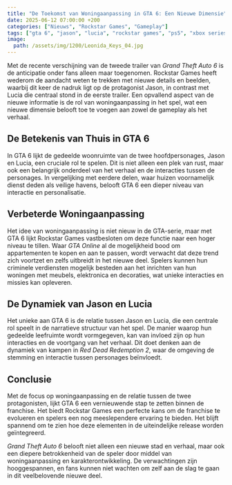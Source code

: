 ```yaml
---
title: "De Toekomst van Woningaanpassing in GTA 6: Een Nieuwe Dimensie"
date: 2025-06-12 07:00:00 +200
categories: ["Nieuws", "Rockstar Games", "Gameplay"]
tags: ["gta 6", "jason", "lucia", "rockstar games", "ps5", "xbox series x"]
image:
  path: /assets/img/1200/Leonida_Keys_04.jpg
---
```


Met de recente verschijning van de tweede trailer van *Grand Theft Auto 6* is de anticipatie onder fans alleen maar toegenomen. Rockstar Games heeft wederom de aandacht weten te trekken met nieuwe details en beelden, waarbij dit keer de nadruk ligt op de protagonist Jason, in contrast met Lucia die centraal stond in de eerste trailer. Een opvallend aspect van de nieuwe informatie is de rol van woningaanpassing in het spel, wat een nieuwe dimensie belooft toe te voegen aan zowel de gameplay als het verhaal.

## De Betekenis van Thuis in GTA 6

In GTA 6 lijkt de gedeelde woonruimte van de twee hoofdpersonages, Jason en Lucia, een cruciale rol te spelen. Dit is niet alleen een plek van rust, maar ook een belangrijk onderdeel van het verhaal en de interacties tussen de personages. In vergelijking met eerdere delen, waar huizen voornamelijk dienst deden als veilige havens, belooft GTA 6 een dieper niveau van interactie en personalisatie.

## Verbeterde Woningaanpassing

Het idee van woningaanpassing is niet nieuw in de GTA-serie, maar met GTA 6 lijkt Rockstar Games vastbesloten om deze functie naar een hoger niveau te tillen. Waar *GTA Online* al de mogelijkheid bood om appartementen te kopen en aan te passen, wordt verwacht dat deze trend zich voortzet en zelfs uitbreidt in het nieuwe deel. Spelers kunnen hun criminele verdiensten mogelijk besteden aan het inrichten van hun woningen met meubels, elektronica en decoraties, wat unieke interacties en missies kan opleveren.

## De Dynamiek van Jason en Lucia

Het unieke aan GTA 6 is de relatie tussen Jason en Lucia, die een centrale rol speelt in de narratieve structuur van het spel. De manier waarop hun gedeelde leefruimte wordt vormgegeven, kan van invloed zijn op hun interacties en de voortgang van het verhaal. Dit doet denken aan de dynamiek van kampen in *Red Dead Redemption 2*, waar de omgeving de stemming en interactie tussen personages beïnvloedt.

## Conclusie

Met de focus op woningaanpassing en de relatie tussen de twee protagonisten, lijkt GTA 6 een vernieuwende stap te zetten binnen de franchise. Het biedt Rockstar Games een perfecte kans om de franchise te evolueren en spelers een nog meeslependere ervaring te bieden. Het blijft spannend om te zien hoe deze elementen in de uiteindelijke release worden geïntegreerd.

*Grand Theft Auto 6* belooft niet alleen een nieuwe stad en verhaal, maar ook een diepere betrokkenheid van de speler door middel van woningaanpassing en karakterontwikkeling. De verwachtingen zijn hooggespannen, en fans kunnen niet wachten om zelf aan de slag te gaan in dit veelbelovende nieuwe deel.